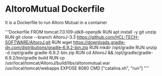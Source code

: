 # AltoroMutual Dockerfile
It is a Dockerfile to run Altoro Mutual in a container

'''Dockerfile
FROM tomcat:7.0.109-jdk8-openjdk
RUN apt install -y git unzip
RUN git clone --branch AltoroJ-3.3 https://github.com/HCL-TECH-SOFTWARE/AltoroJ.git
RUN wget https://downloads.gradle-dn.com/distributions/gradle-6.9.2-bin.zip
RUN mkdir /opt/gradle
RUN unzip -d /opt/gradle gradle-6.9.2-bin.zip
RUN cd AltoroJ && /opt/gradle/gradle-6.9.2/bin/gradle build
RUN cp /usr/local/tomcat/AltoroJ/build/libs/altoromutual.war /usr/local/tomcat/webapps
EXPOSE 8080
CMD ["catalina.sh", "run"]
''''
